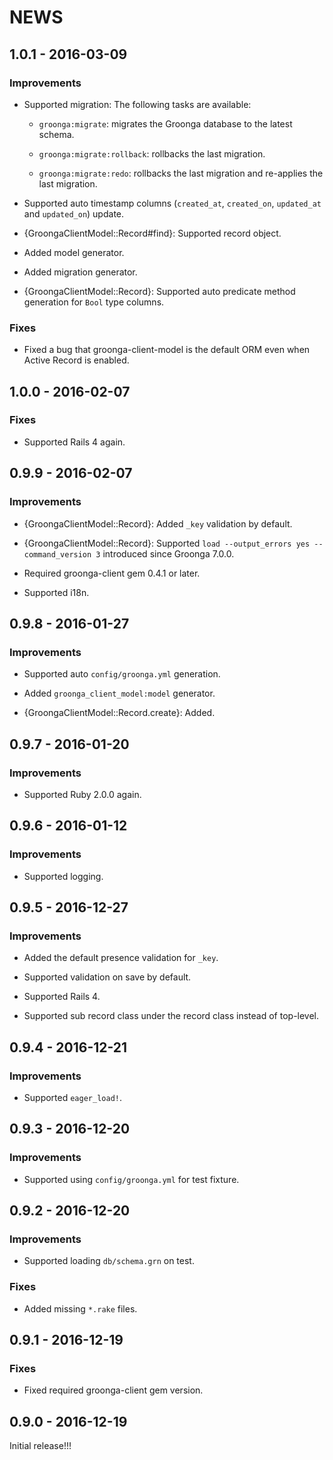 # NEWS

## 1.0.1 - 2016-03-09

### Improvements

  * Supported migration: The following tasks are available:

    * `groonga:migrate`: migrates the Groonga database to the latest schema.

    * `groonga:migrate:rollback`: rollbacks the last migration.

    * `groonga:migrate:redo`: rollbacks the last migration and
      re-applies the last migration.

  * Supported auto timestamp columns (`created_at`, `created_on`,
    `updated_at` and `updated_on`) update.

  * {GroongaClientModel::Record#find}: Supported record object.

  * Added model generator.

  * Added migration generator.

  * {GroongaClientModel::Record}: Supported auto predicate method
    generation for `Bool` type columns.

### Fixes

  * Fixed a bug that groonga-client-model is the default ORM even when
    Active Record is enabled.

## 1.0.0 - 2016-02-07

### Fixes

  * Supported Rails 4 again.

## 0.9.9 - 2016-02-07

### Improvements

  * {GroongaClientModel::Record}: Added `_key` validation by default.

  * {GroongaClientModel::Record}: Supported `load --output_errors yes
    --command_version 3` introduced since Groonga 7.0.0.

  * Required groonga-client gem 0.4.1 or later.

  * Supported i18n.

## 0.9.8 - 2016-01-27

### Improvements

  * Supported auto `config/groonga.yml` generation.

  * Added `groonga_client_model:model` generator.

  * {GroongaClientModel::Record.create}: Added.

## 0.9.7 - 2016-01-20

### Improvements

  * Supported Ruby 2.0.0 again.

## 0.9.6 - 2016-01-12

### Improvements

  * Supported logging.

## 0.9.5 - 2016-12-27

### Improvements

  * Added the default presence validation for `_key`.

  * Supported validation on save by default.

  * Supported Rails 4.

  * Supported sub record class under the record class instead of
    top-level.

## 0.9.4 - 2016-12-21

### Improvements

  * Supported `eager_load!`.

## 0.9.3 - 2016-12-20

### Improvements

  * Supported using `config/groonga.yml` for test fixture.

## 0.9.2 - 2016-12-20

### Improvements

  * Supported loading `db/schema.grn` on test.

### Fixes

  * Added missing `*.rake` files.

## 0.9.1 - 2016-12-19

### Fixes

  * Fixed required groonga-client gem version.

## 0.9.0 - 2016-12-19

Initial release!!!
